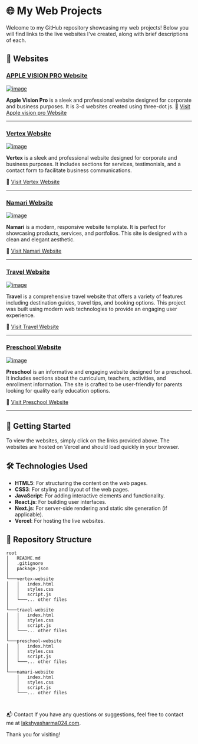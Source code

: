 # 🌐 My Web Projects

Welcome to my GitHub repository showcasing my web projects! Below you will find links to the live websites I've created, along with brief descriptions of each.

## 🌟 Websites

### [APPLE VISION PRO Website](https://github.com/laxupaddhyay/Apple-vision/)
[![image](https://github.com/laxupaddhyay/web-templates/assets/95523785/a44ba37a-3ce5-468a-8fe0-7aca1c2f9670)](https://github.com/laxupaddhyay/Apple-vision)
 
**Apple Vision Pro** is a sleek and professional website designed for corporate and business purposes. It is 3-d websites created using three-dot js.
🔗 [Visit Apple vision pro Website](https://github.com/laxupaddhyay/Apple-vision/)

---
### [Vertex Website](https://vertex-plum.vercel.app/)
[![image](https://github.com/laxupaddhyay/web-templates/assets/95523785/c96b1599-c079-49dd-adeb-b28fd43f4490)](https://vertex-plum.vercel.app/)
 
**Vertex** is a sleek and professional website designed for corporate and business purposes. It includes sections for services, testimonials, and a contact form to facilitate business communications.

🔗 [Visit Vertex Website](https://vertex-plum.vercel.app/)

---

### [Namari Website](https://namari-pi.vercel.app/)
[![image](https://github.com/laxupaddhyay/web-templates/assets/95523785/f7f6287d-5820-42cf-904c-fbb18fd4d6e6)](https://namari-pi.vercel.app/)

**Namari** is a modern, responsive website template. It is perfect for showcasing products, services, and portfolios. This site is designed with a clean and elegant aesthetic.

🔗 [Visit Namari Website](https://namari-pi.vercel.app/)

---

### [Travel Website](https://travel-nu-six.vercel.app/)

[![image](https://github.com/laxupaddhyay/web-templates/assets/95523785/c3369f98-6612-4c0d-8dd8-3b65916ea6e7)](https://travel-nu-six.vercel.app/)
 
**Travel** is a comprehensive travel website that offers a variety of features including destination guides, travel tips, and booking options. This project was built using modern web technologies to provide an engaging user experience.

🔗 [Visit Travel Website](https://travel-nu-six.vercel.app/)

---

### [Preschool Website](https://preschool-nu.vercel.app/)
[![image](https://github.com/laxupaddhyay/web-templates/assets/95523785/c2d4b305-ace4-4e07-b694-2c0465f78295)](https://preschool-nu.vercel.app/)

**Preschool** is an informative and engaging website designed for a preschool. It includes sections about the curriculum, teachers, activities, and enrollment information. The site is crafted to be user-friendly for parents looking for quality early education options.

🔗 [Visit Preschool Website](https://preschool-nu.vercel.app/)

---



## 🚀 Getting Started

To view the websites, simply click on the links provided above. The websites are hosted on Vercel and should load quickly in your browser.

## 🛠 Technologies Used

- **HTML5**: For structuring the content on the web pages.
- **CSS3**: For styling and layout of the web pages.
- **JavaScript**: For adding interactive elements and functionality.
- **React.js**: For building user interfaces.
- **Next.js**: For server-side rendering and static site generation (if applicable).
- **Vercel**: For hosting the live websites.

## 📁 Repository Structure

```plaintext
root
│   README.md
│   .gitignore
│   package.json
│
└───vertex-website
│   │   index.html
│   │   styles.css
│   │   script.js
│   └───... other files
│
└───travel-website
│   │   index.html
│   │   styles.css
│   │   script.js
│   └───... other files
│
└───preschool-website
│   │   index.html
│   │   styles.css
│   │   script.js
│   └───... other files
│
└───namari-website
    │   index.html
    │   styles.css
    │   script.js
    └───... other files



```
📬 Contact
If you have any questions or suggestions, feel free to contact me at [lakshyasharma024.com](mailto:lakshyasharma024@gmail.com).

Thank you for visiting!
